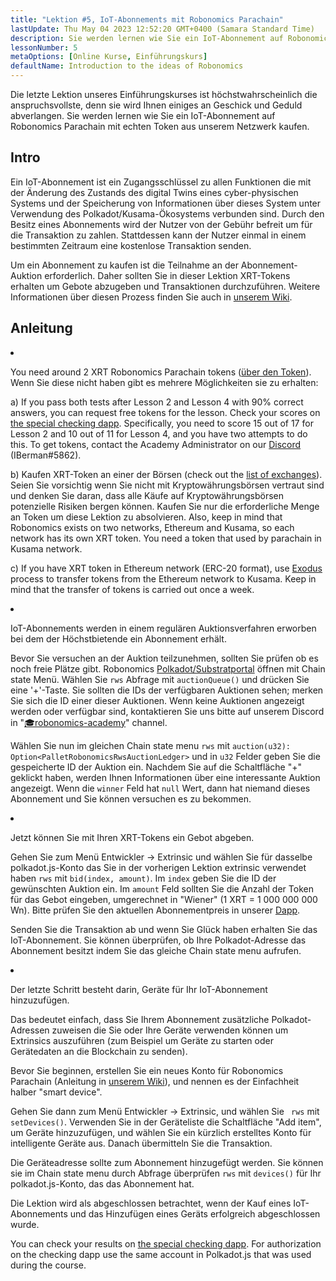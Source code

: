 ```yaml
---
title: "Lektion #5, IoT-Abonnements mit Robonomics Parachain"
lastUpdate: Thu May 04 2023 12:52:20 GMT+0400 (Samara Standard Time)
description: Sie werden lernen wie Sie ein IoT-Abonnement auf Robonomics Parachain mit echten Token aus unserem Netzwerk kaufen.
lessonNumber: 5
metaOptions: [Online Kurse, Einführungskurs]
defaultName: Introduction to the ideas of Robonomics
---
```


Die letzte Lektion unseres Einführungskurses ist höchstwahrscheinlich die anspruchsvollste, denn sie wird Ihnen einiges an Geschick und Geduld abverlangen. Sie werden lernen wie Sie ein IoT-Abonnement auf Robonomics Parachain mit echten Token aus unserem Netzwerk kaufen.


## Intro

Ein IoT-Abonnement ist ein Zugangsschlüssel zu allen Funktionen die mit der Änderung des Zustands des digital Twins eines cyber-physischen Systems und der Speicherung von Informationen über dieses System unter Verwendung des Polkadot/Kusama-Ökosystems verbunden sind. Durch den Besitz eines Abonnements wird der Nutzer von der Gebühr befreit um für die Transaktion zu zahlen. Stattdessen kann der Nutzer einmal in einem bestimmten Zeitraum eine kostenlose Transaktion senden.

Um ein Abonnement zu kaufen ist die Teilnahme an der Abonnement-Auktion erforderlich. Daher sollten Sie in dieser Lektion XRT-Tokens erhalten um Gebote abzugeben und Transaktionen durchzuführen. Weitere Informationen über diesen Prozess finden Sie auch in [unserem Wiki](https://wiki.robonomics.network/docs/get-subscription).


## Anleitung

<List type="numbers">

<li>

You need around 2 XRT Robonomics Parachain tokens ([über den Token](https://robonomics.network/xrt/)). Wenn Sie diese nicht haben gibt es mehrere Möglichkeiten sie zu erhalten:

a) If you pass both tests after Lesson 2 and Lesson 4 with 90% correct answers, you can request free tokens for the lesson. Check your scores on [the special checking dapp](https://lk.robonomics.academy/). Specifically, you need to score 15 out of 17 for Lesson 2 and 10 out of 11 for Lesson 4, and you have two attempts to do this. To get tokens, contact the Academy Administrator on our [Discord](https://discord.gg/xqDgG3EGm9) (IBerman#5862).

b) Kaufen XRT-Token an einer der Börsen (check out the [list of exchanges](https://www.coingecko.com/en/coins/robonomics-network#markets/)). Seien Sie vorsichtig wenn Sie nicht mit Kryptowährungsbörsen vertraut sind und denken Sie daran, dass alle Käufe auf Kryptowährungsbörsen potenzielle Risiken bergen können. Kaufen Sie nur die erforderliche Menge an Token um diese Lektion zu absolvieren. Also, keep in mind that Robonomics exists on two networks, Ethereum and Kusama, so each network has its own XRT token. You need a token that used by parachain in Kusama network.

c) If you have XRT token in Ethereum network (ERC-20 format), use [Exodus](https://old.dapp.robonomics.network/#/exodus) process to transfer tokens from the Ethereum network to Kusama. Keep in mind that the transfer of tokens is carried out once a week.

</li>

<li>

IoT-Abonnements werden in einem regulären Auktionsverfahren erworben bei dem der Höchstbietende ein Abonnement erhält.

Bevor Sie versuchen an der Auktion teilzunehmen, sollten Sie prüfen ob es noch freie Plätze gibt. Robonomics [Polkadot/Substratportal](https://polkadot.js.org/apps/?rpc=wss%3A%2F%2Fkusama.rpc.robonomics.network%2F#/chainstate) öffnen mit Chain state Menü. Wählen Sie <code>rws</code> Abfrage mit <code>auctionQueue()</code> und drücken Sie eine '+'-Taste. Sie sollten die IDs der verfügbaren Auktionen sehen; merken Sie sich die ID einer dieser Auktionen. Wenn keine Auktionen angezeigt werden oder verfügbar sind, kontaktieren Sie uns bitte auf unserem Discord in "[🎓robonomics-academy](https://discord.com/channels/803947358492557312/803947358492557315)" channel.

Wählen Sie nun im gleichen Chain state menu <code>rws</code> mit <code>auction(u32): Option&lt;PalletRobonomicsRwsAuctionLedger&gt;</code> und in <code>u32</code> Felder geben Sie die gespeicherte ID der Auktion ein. Nachdem Sie auf die Schaltfläche "+" geklickt haben, werden Ihnen Informationen über eine interessante Auktion angezeigt. Wenn die <code>winner</code> Feld hat <code>null</code> Wert, dann hat niemand dieses Abonnement und Sie können versuchen es zu bekommen.

</li>

<li>

Jetzt können Sie mit Ihren XRT-Tokens ein Gebot abgeben. 

Gehen Sie zum Menü Entwickler -> Extrinsic und wählen Sie für dasselbe polkadot.js-Konto das Sie in der vorherigen Lektion extrinsic verwendet haben <code>rws</code> mit <code>bid(index, amount)</code>. Im <code>index</code> geben Sie die ID der gewünschten Auktion ein. Im <code>amount</code> Feld sollten Sie die Anzahl der Token für das Gebot eingeben, umgerechnet in "Wiener" (1 XRT = 1 000 000 000 Wn). Bitte prüfen Sie den aktuellen Abonnementpreis in unserer [Dapp](https://dapp.robonomics.network/#/subscription). 

Senden Sie die Transaktion ab und wenn Sie Glück haben erhalten Sie das IoT-Abonnement. Sie können überprüfen, ob Ihre Polkadot-Adresse das Abonnement besitzt indem Sie das gleiche Chain state menu aufrufen.

</li>

<li>

Der letzte Schritt besteht darin, Geräte für Ihr IoT-Abonnement hinzuzufügen. 

Das bedeutet einfach, dass Sie Ihrem Abonnement zusätzliche Polkadot-Adressen zuweisen die Sie oder Ihre Geräte verwenden können um Extrinsics auszuführen (zum Beispiel um Geräte zu starten oder Gerätedaten an die Blockchain zu senden). 


Bevor Sie beginnen, erstellen Sie ein neues Konto für Robonomics Parachain (Anleitung in [unserem Wiki](https://wiki.robonomics.network/docs/create-account-in-dapp/)), und nennen es der Einfachheit halber "smart device".

Gehen Sie dann zum Menü Entwickler -> Extrinsic, und wählen Sie <code> rws</code> mit <code>setDevices()</code>. Verwenden Sie in der Geräteliste die Schaltfläche "Add item", um Geräte hinzuzufügen, und wählen Sie ein kürzlich erstelltes Konto für intelligente Geräte aus. Danach übermitteln Sie die Transaktion.

Die Geräteadresse sollte zum Abonnement hinzugefügt werden. Sie können sie im Chain state menu durch Abfrage überprüfen <code>rws</code> mit <code>devices()</code> für Ihr polkadot.js-Konto, das das Abonnement hat.

</li>

</List>

<Result>

Die Lektion wird als abgeschlossen betrachtet, wenn der Kauf eines IoT-Abonnements und das Hinzufügen eines Geräts erfolgreich abgeschlossen wurde.

You can check your results on [the special checking dapp](https://lk.robonomics.academy/). For authorization on the checking dapp use the same account in Polkadot.js that was used during the course.

</Result>
